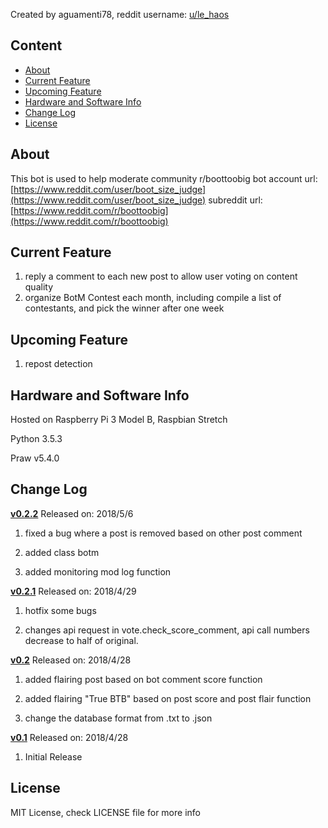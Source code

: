 Created by aguamenti78, reddit username: [u/le_haos](https://www.reddit.com/user/le_haos)

## Content

* [About](#About)
* [Current Feature](#Current-Feature)
* [Upcoming Feature](#Upcoming-Feature)
* [Hardware and Software Info](#Hardware-and-Software-Info)
* [Change Log](#Change-Log)
* [License](#License)

## About

This bot is used to help moderate community r/boottoobig
bot account url: [https://www.reddit.com/user/boot_size_judge](https://www.reddit.com/user/boot_size_judge)
subreddit url: [https://www.reddit.com/r/boottoobig](https://www.reddit.com/r/boottoobig)

## Current Feature

1. reply a comment to each new post to allow user voting on content quality
2. organize BotM Contest each month, including compile a list of contestants, and pick the winner after one week

## Upcoming Feature

1. repost detection

## Hardware and Software Info

Hosted on Raspberry Pi 3 Model B, Raspbian Stretch

Python 3.5.3

Praw v5.4.0

## Change Log

[**v0.2.2**](https://github.com/aguamenti78/boot_size_judge/releases/tag/v0.2.2) Released on: 2018/5/6

1. fixed a bug where a post is removed based on other post comment

2. added class botm

3. added monitoring mod log function

[**v0.2.1**](https://github.com/aguamenti78/boot_size_judge/releases/tag/v0.2.1) Released on: 2018/4/29

1. hotfix some bugs

2. changes api request in vote.check_score_comment, api call numbers decrease to half of original.

[**v0.2**](https://github.com/aguamenti78/boot_size_judge/releases/tag/v0.2) Released on: 2018/4/28

1. added flairing post based on bot comment score function

2. added flairing "True BTB" based on post score and post flair function

3. change the database format from .txt to .json

[**v0.1**](https://github.com/aguamenti78/boot_size_judge/releases/tag/v0.1) Released on: 2018/4/28

1. Initial Release

## License

MIT License, check LICENSE file for more info
